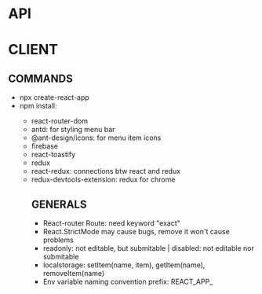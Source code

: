 # API

# CLIENT

## COMMANDS

<ul>
    <li> npx create-react-app </li>
    <li> npm install: </li>
    <ul>
        <li>react-router-dom</li>
        <li>antd: for styling menu bar</li>
        <li>@ant-design/icons: for menu item icons</li>
        <li>firebase</li>
        <li>react-toastify</li>
        <li>redux</li>
        <li>react-redux: connections btw react and redux</li>
        <li>redux-devtools-extension: redux for chrome</li>
    </ul>
<ul>

## GENERALS

<ul>
    <li>React-router Route: need keyword "exact"</li>
    <li>React.StrictMode may cause bugs, remove it won't cause problems</li>
    <li>readonly: not editable, but submitable | disabled: not editable nor submitable</li>
    <li>localstorage: setItem(name, item), getItem(name), removeItem(name) </li>
    <li>Env variable naming convention prefix: REACT_APP_</li>
</ul>

